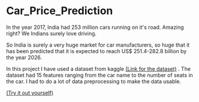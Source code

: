# Car_Price_Prediction
In the year 2017, India had 253 million cars running on it's road. Amazing right? We Indians surely love driving. 

So India is surely a very huge market for car manufacturers, so huge that it has been predicted that it is expected to reach US$ 251.4-282.8 billion by the year 2026. 

In this project I have used a dataset from kaggle  [(Link for the dataset)](https://www.kaggle.com/colearninglounge/used-cars-price-prediction) . The dataset had 15 features ranging from the car name to the number of seats in the car. I had to do a lot of data preprocessing to make the data usable.


[(Try it out yourself)](https://predicting-carprices.herokuapp.com/)
